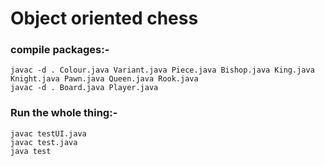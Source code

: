 # Object oriented chess

### compile packages:-

```
javac -d . Colour.java Variant.java Piece.java Bishop.java King.java Knight.java Pawn.java Queen.java Rook.java
javac -d . Board.java Player.java
```

### Run the whole thing:-

```
javac testUI.java
javac test.java
java test
```
